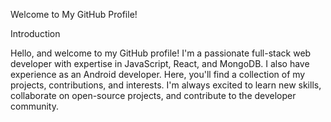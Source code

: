 Welcome to My GitHub Profile!

Introduction

Hello, and welcome to my GitHub profile! I'm a passionate full-stack web developer with expertise in JavaScript, React, and MongoDB. I also have experience as an Android developer. Here, you'll find a collection of my projects, contributions, and interests. I'm always excited to learn new skills, collaborate on open-source projects, and contribute to the developer community.

